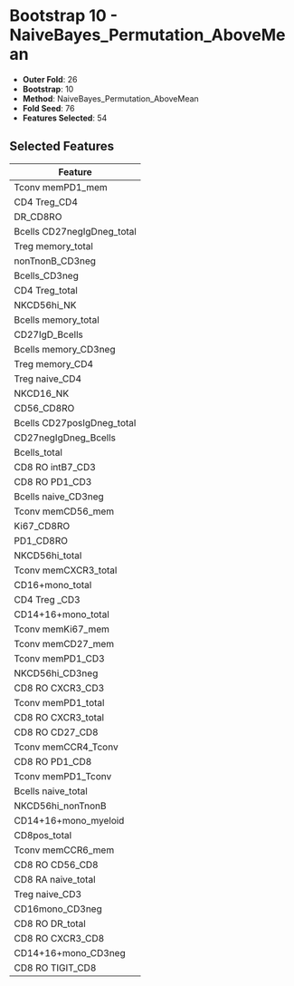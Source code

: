 # Bootstrap 10 - NaiveBayes_Permutation_AboveMean

- **Outer Fold**: 26
- **Bootstrap**: 10
- **Method**: NaiveBayes_Permutation_AboveMean
- **Fold Seed**: 76
- **Features Selected**: 54

## Selected Features

| Feature |
|---------|
| Tconv memPD1_mem |
| CD4 Treg_CD4 |
| DR_CD8RO |
| Bcells CD27negIgDneg_total |
| Treg memory_total |
| nonTnonB_CD3neg |
| Bcells_CD3neg |
| CD4 Treg_total |
| NKCD56hi_NK |
| Bcells memory_total |
| CD27IgD_Bcells |
| Bcells memory_CD3neg |
| Treg memory_CD4 |
| Treg naive_CD4 |
| NKCD16_NK |
| CD56_CD8RO |
| Bcells CD27posIgDneg_total |
| CD27negIgDneg_Bcells |
| Bcells_total |
| CD8 RO intB7_CD3 |
| CD8 RO PD1_CD3 |
| Bcells naive_CD3neg |
| Tconv memCD56_mem |
| Ki67_CD8RO |
| PD1_CD8RO |
| NKCD56hi_total |
| Tconv memCXCR3_total |
| CD16+mono_total |
| CD4 Treg _CD3 |
| CD14+16+mono_total |
| Tconv memKi67_mem |
| Tconv memCD27_mem |
| Tconv memPD1_CD3 |
| NKCD56hi_CD3neg |
| CD8 RO CXCR3_CD3 |
| Tconv memPD1_total |
| CD8 RO CXCR3_total |
| CD8 RO CD27_CD8 |
| Tconv memCCR4_Tconv |
| CD8 RO PD1_CD8 |
| Tconv memPD1_Tconv |
| Bcells naive_total |
| NKCD56hi_nonTnonB |
| CD14+16+mono_myeloid |
| CD8pos_total |
| Tconv memCCR6_mem |
| CD8 RO CD56_CD8 |
| CD8 RA naive_total |
| Treg naive_CD3 |
| CD16mono_CD3neg |
| CD8 RO DR_total |
| CD8 RO CXCR3_CD8 |
| CD14+16+mono_CD3neg |
| CD8 RO TIGIT_CD8 |
